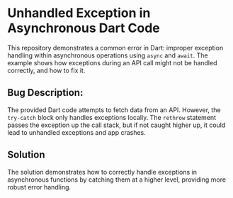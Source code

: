 # Unhandled Exception in Asynchronous Dart Code

This repository demonstrates a common error in Dart: improper exception handling within asynchronous operations using `async` and `await`. The example shows how exceptions during an API call might not be handled correctly, and how to fix it.

## Bug Description:
The provided Dart code attempts to fetch data from an API. However, the `try-catch` block only handles exceptions locally. The `rethrow` statement passes the exception up the call stack, but if not caught higher up, it could lead to unhandled exceptions and app crashes. 

## Solution
The solution demonstrates how to correctly handle exceptions in asynchronous functions by catching them at a higher level, providing more robust error handling.
